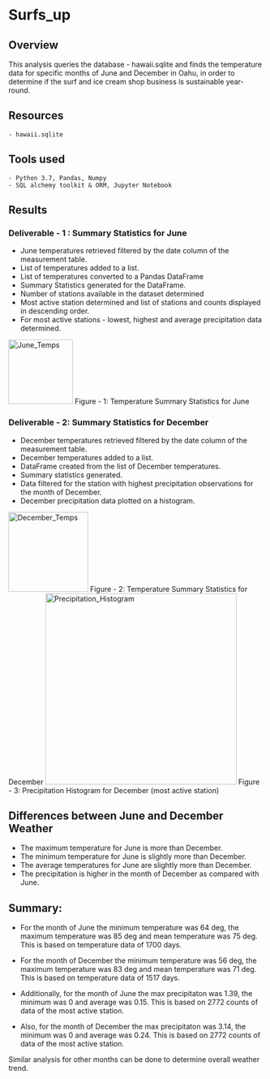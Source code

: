 # Surfs_up

## Overview

This analysis queries the database - hawaii.sqlite and  finds the temperature data for specific months of June and December in Oahu, in order to determine if the surf and ice cream shop business is sustainable year-round.

## Resources

    - hawaii.sqlite 

## Tools used

    - Python 3.7, Pandas, Numpy
    - SQL alchemy toolkit & ORM, Jupyter Notebook

## Results

### Deliverable - 1 : Summary Statistics for June

   - June temperatures retrieved filtered by the date column of the measurement table.
   - List of temperatures added to a list.
   - List of temperatures converted to a Pandas DataFrame
   - Summary Statistics generated for the DataFrame.
   - Number of stations available in the dataset determined
   - Most active station determined and list of stations and counts displayed in descending order.
   - For most active stations - lowest, highest and average precipitation data determined.

   <img width="127" alt="June_Temps" src="https://user-images.githubusercontent.com/104603128/178156600-e45a3e59-361a-4866-94ee-97fd69d4168d.png">
    Figure - 1: Temperature Summary Statistics for June
    


### Deliverable - 2: Summary Statistics for December

   - December temperatures retrieved filtered by the date column of the measurement table.
   - December temperatures added to a list.
   - DataFrame created from the list of December temperatures.
   - Summary statistics generated.
   - Data filtered for the station with highest precipitation observations for the month of December.
   - December precipitation data plotted on a histogram.
   
   <img width="157" alt="December_Temps" src="https://user-images.githubusercontent.com/104603128/178156643-63c02934-089c-47f9-950d-af75f49bd725.png">
    Figure - 2: Temperature Summary Statistics for December
    
   <img width="377" alt="Precipitation_Histogram" src="https://user-images.githubusercontent.com/104603128/178156727-3b3a753d-9afc-4da3-8a26-3cdf02900327.png">
    Figure - 3: Precipitation Histogram for December (most active station) 
    
    

## Differences between June and December Weather

   - The maximum temperature for June is more than December.
   - The minimum temperature for June is slightly more than December.
   - The average temperatures for June are slightly more than December.
   - The precipitation is higher in the month of December as compared with June.

## Summary:

   - For the month of June the minimum temperature was 64 deg, the maximum temperature was 85 deg and mean temperature was 75 deg. This is based on temperature data of 1700 days.

   - For the month of December the minimum temperature was 56 deg, the maximum temperature was 83 deg and mean temperature was 71 deg. This is based on temperature data of 1517 days.

   - Additionally, for the month of June the max precipitaton was 1.39, the minimum was 0 and average was 0.15. This is based on 2772 counts of data of the most active station.

   - Also, for the month of December the  max precipitaton was 3.14, the minimum was 0 and average was 0.24. This is based on 2772 counts of data of the most active station.

Similar analysis for other months can be done to determine overall weather trend.
